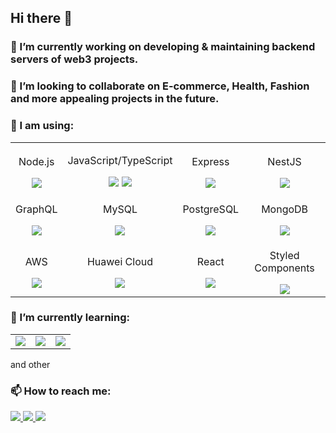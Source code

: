 ## Hi there 👋


### 🔭 I’m currently working on developing & maintaining backend servers of web3 projects.
### 👯 I’m looking to collaborate on E-commerce, Health, Fashion and more appealing projects in the future.

### 💬 I am using: 
<table>
  <tr align="center">
    <td>
      <p>Node.js</p>
      <img src="https://img.shields.io/badge/Node%20js-339933?style=for-the-badge&logo=nodedotjs&logoColor=white"/>
    </td>
   <td>
      <p>JavaScript/TypeScript</p>
      <img src="https://img.shields.io/badge/JavaScript-F7DF1E?style=flat-square&logo=javascript&logoColor=black"/>
      <img src="https://img.shields.io/badge/TypeScript-3178C6?style=flat-square&logo=typescript&logoColor=white"/>
    </td>
    <td>
      <p>Express</p>
      <img src="https://img.shields.io/badge/Express-000000?style=for-the-badge&logo=express&logoColor=white"/>
    </td>
    <td>
      <p>NestJS</p>
      <img src="https://img.shields.io/badge/NestJS-E0234E?style=for-the-badge&logo=nestjs&logoColor=white"/>
    </td>
  </tr>
  <tr align="center">
    <td>
      <p>GraphQL</p>
      <img src="https://img.shields.io/badge/GraphQl-E10098?style=for-the-badge&logo=graphql&logoColor=white"/>
    </td>
    <td>
      <p>MySQL</p>
      <img src="https://img.shields.io/badge/MySQL-4479A1?style=for-the-badge&logo=mysql&logoColor=white"/>
    </td>
    <td>
      <p>PostgreSQL</p>
      <img src="https://img.shields.io/badge/PostgreSQL-316192?style=for-the-badge&logo=postgresql&logoColor=white"/>
    </td>
    <td>
      <p>MongoDB</p>
      <img src="https://img.shields.io/badge/MongoDB-47A248?style=for-the-badge&logo=mongodb&logoColor=white"/>
    </td>
  </tr>
  <tr align="center">
    <td>
      <p>AWS</p>
      <img src="https://img.shields.io/badge/AWS-232F3E?style=for-the-badge&logo=amazonaws&logoColor=white"/>
    </td>
    <td>
      <p>Huawei Cloud</p>
      <img src="https://img.shields.io/badge/Huawei%20Cloud-FF0000?style=for-the-badge&logo=huawei&logoColor=white"/>
    </td>
    <td>
      <p>React</p>
      <img src="https://img.shields.io/badge/React-61DAFB?style=for-the-badge&logo=react&logoColor=black"/>
    </td>
    <td>
      <p>Styled Components</p>
      <img src="https://img.shields.io/badge/Styled%20Components-DB7093?style=for-the-badge&logo=styledcomponents&logoColor=white"/>
    </td>
  </tr>
</table>

### 🌱 I’m currently learning:
<table>
  <tr>
    <td>
      <img src="https://img.shields.io/badge/GraphQl-E10098?style=for-the-badge&logo=graphql&logoColor=white"/>
    </td>
    <td>
      <img src="https://img.shields.io/badge/PostgreSQL-316192?style=for-the-badge&logo=postgresql&logoColor=white"/>
    </td>
    <td>
      <img src="https://img.shields.io/badge/Python-FFD43B?style=for-the-badge&logo=python&logoColor=blue"/>
    </td>
  </tr>
</table> and other

### 📫 How to reach me:
<div display="flex">
  <a href="https://www.linkedin.com/in/bakhtiyor-akhatov-06772a203/">
    <img src="https://img.shields.io/badge/LinkedIn-0077B5?style=for-the-badge&logo=linkedin&logoColor=white"/>
  </a> 
  <a href="baxtiyor.axatov77@gmail.com">
    <img src="https://img.shields.io/badge/Gmail-D14836?style=for-the-badge&logo=gmail&logoColor=white"/>
  </a> 
  <a href="https://x.com/baxti_7?s=21">
    <img src="https://img.shields.io/badge/Twitter-1DA1F2?style=for-the-badge&logo=twitter&logoColor=white"/>
  </a> 
<div/>


